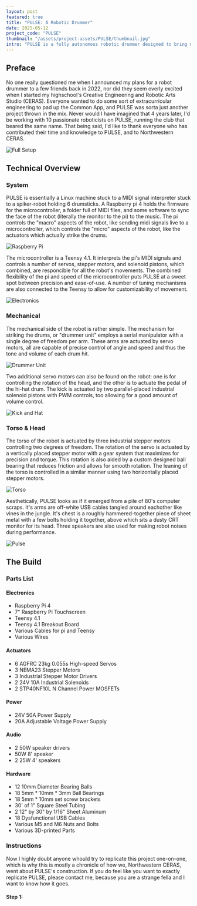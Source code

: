 ```yaml
---
layout: post
featured: true
title: "PULSE: A Robotic Drummer"
date: 2025-05-12
project_code: "PULSE"
thumbnail: "/assets/project-assets/PULSE/thumbnail.jpg"
intro: "PULSE is a fully autonomous robotic drummer designed to bring mechanical precision to live percussion. With six independent drumsticks, Linux-powered facial expressions, and synchronized torso swaying, it bridges the gap between robotics and musical expression. This project explores rhythmic automation in a way that feels both industrial and lifelike."
---
```


## Preface
No one really questioned me when I announced my plans for a robot drummer to a few friends back in 2022, nor did they seem overly excited when I started my highschool's Creative Engineering and Robotic Arts Studio (CERAS). Everyone wanted to do some sort of extracurricular engineering to pad up the Common App, and PULSE was sorta just another project thrown in the mix. Never would I have imagined that 4 years later, I'd be working with 10 passionate roboticists on PULSE, running the club that beared the same name. That being said, I'd like to thank everyone who has contributed their time and knowledge to PULSE, and to Northwestern CERAS.

![Full Setup](/assets/project-assets/PULSE/setup.jpg)

## Technical Overview
### System
PULSE is essentially a Linux machine stuck to a MIDI signal interpreter stuck to a spiker-robot holding 6 drumsticks. A Raspberry pi 4 holds the firmware for the microcontroller, a folder full of MIDI files, and some software to sync the face of the robot (literally the monitor to the pi) to the music. The pi controls the "macro" aspects of the robot, like sending midi signals live to a microcontroller, which controls the "micro" aspects of the robot, like the actuators which actually strike the drums. 

![Raspberry Pi](/assets/project-assets/PULSE/pi.jpg)

The microcontroller is a Teensy 4.1. It interprets the pi's MIDI signals and controls a number of servos, stepper motors, and solenoid pistons, which combined, are responcible for all the robot's movements. The combined flexibility of the pi and speed of the microcontroller puts PULSE at a sweet spot between precision and ease-of-use. A number of tuning mechanisms are also connected to the Teensy to allow for customizability  of movement.

![Electronics](/assets/project-assets/PULSE/teensy.jpg)

### Mechanical

The mechanical side of the robot is rather simple. The mechanism for striking the drums, or "drummer unit" employs a serial manipulator with a single degree of freedom per arm. These arms are actuated by servo motors, all are capable of precise control of angle and speed and thus the tone and volume of each drum hit. 

![Drummer Unit](/assets/project-assets/PULSE/drumunit.jpg)

Two additional servo motors can also be found on the robot: one is for controlling the rotation of the head, and the other is to actuate the pedal of the hi-hat drum. The kick is actuated by two parallel-placed industrial solenoid pistons with PWM controls, too allowing for a good amount of volume control.

![Kick and Hat](/assets/project-assets/PULSE/kickhat.jpg)

### Torso & Head
The torso of the robot is actuated by three industrial stepper motors controlling two degrees of freedom. The rotation of the servo is actuated by a vertically placed stepper motor with a gear system that maximizes for precision and torque. This rotation is also aided by a custom designed ball bearing that reduces friction and allows for smooth rotation. The leaning of the torso is controlled in a similar manner using two horizontally placed stepper motors. 

![Torso](/assets/project-assets/PULSE/steppers.jpg)

Aesthetically, PULSE looks as if it emerged from a pile of 80's computer scraps. It's arms are off-white USB cables tangled around eachother like vines in the jungle. It's chest is a roughly hammered-together piece of sheet metal with a few bolts holding it together, above which sits a dusty CRT monitor for its head. Three speakers are also used for making robot noises during performance.

![Pulse](/assets/project-assets/PULSE/head.jpg)

## The Build
### Parts List
#### Electronics
- Raspberry Pi 4
- 7" Raspberry Pi Touchscreen
- Teensy 4.1
- Teensy 4.1 Breakout Board
- Various Cables for pi and Teensy
- Various Wires

#### Actuators
- 6 AGFRC 23kg 0.055s High-speed Servos
- 3 NEMA23 Stepper Motors
- 3 Industrial Stepper Motor Drivers
- 2 24V 10A Industrial Solenoids
- 2 STP40NF10L N Channel Power MOSFETs

#### Power
- 24V 50A Power Supply
- 20A Adjustable Voltage Power Supply

#### Audio
- 2 50W speaker drivers
- 50W 8' speaker
- 2 25W 4' speakers

#### Hardware
- 12 10mm Diameter Bearing Balls
- 18 5mm * 10mm * 3mm Ball Bearings
- 18 5mm * 10mm set screw brackets
- 30' of 1" Square Steel Tubing
- 2 12" by 30" by 1/16" Sheet Aluminum
- 18 Dysfunctional USB Cables
- Various M5 and M6 Nuts and Bolts
- Various 3D-printed Parts

### Instructions
Now I highly doubt anyone whould try to replicate this project one-on-one, which is why this is mostly a chronicle of how we, Northwestern CERAS, went about PULSE's construction. If you do feel like you want to exactly replicate PULSE, please contact me, because you are a strange fella and I want to know how it goes. 

#### Step 1: 











